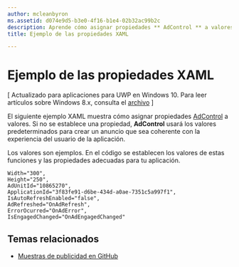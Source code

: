 ```yaml
---
author: mcleanbyron
ms.assetid: d074e9d5-b3e0-4f16-b1e4-02b32ac99b2c
description: Aprende cómo asignar propiedades ** AdControl ** a valores.
title: Ejemplo de las propiedades XAML

---
```


# Ejemplo de las propiedades XAML


\[ Actualizado para aplicaciones para UWP en Windows 10. Para leer artículos sobre Windows 8.x, consulta el [archivo](http://go.microsoft.com/fwlink/p/?linkid=619132) \]

El siguiente ejemplo XAML muestra cómo asignar propiedades [AdControl](https://msdn.microsoft.com/library/windows/apps/microsoft.advertising.winrt.ui.adcontrol.aspx) a valores. Si no se establece una propiedad, **AdControl** usará los valores predeterminados para crear un anuncio que sea coherente con la experiencia del usuario de la aplicación.

Los valores son ejemplos. En el código se establecen los valores de estas funciones y las propiedades adecuadas para tu aplicación.

``` syntax
Width="300",
Height="250",
AdUnitId="10865270",
ApplicationId="3f83fe91-d6be-434d-a0ae-7351c5a997f1",
IsAutoRefreshEnabled="false",
AdRefreshed="OnAdRefresh",
ErrorOcurred="OnAdError",
IsEngagedChanged="OnAdEngagedChanged"
```

## Temas relacionados

* [Muestras de publicidad en GitHub](http://aka.ms/githubads)

 


<!--HONumber=May16_HO2-->


